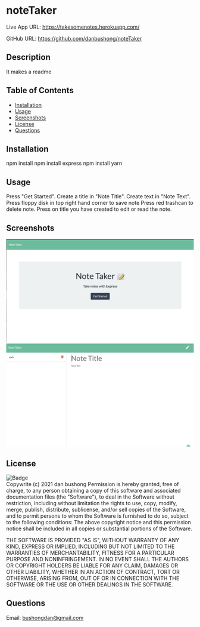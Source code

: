 # noteTaker

Live App URL: https://takesomenotes.herokuapp.com/

GitHub URL: https://github.com/danbushong/noteTaker

## Description
  It makes a readme 
  ## Table of Contents
  * [Installation](#Installation)
  * [Usage](#Usage)
  * [Screenshots](#Screenshots)
  * [License](#License)
  * [Questions](#Questions)
  ## Installation
  npm install
  npm install express
  npm install yarn
  ## Usage
  Press "Get Started".
  Create a title in "Note Title".
  Create text in "Note Text".
  Press floppy disk in top right hand corner to save note
  Press red trashcan to delete note.
  Press on title you have created to edit or read the note.

  ## Screenshots
  <img src="https://github.com/danbushong/noteTaker/blob/main/titleNoteTaker.jpg?raw=true">
  <img src="https://github.com/danbushong/noteTaker/blob/main/noteTaker.jpg?raw=true">
  

  
  ## License
  ![Badge](https://img.shields.io/badge/license-MIT-green)<br>
  Copywrite (c) 2021 dan bushong
  Permission is hereby granted, free of charge, to any person obtaining a copy of this software
  and associated documentation files (the "Software"), to deal in the Software without restriction, 
  including without limitation the rights to use, copy, modify, merge, publish, distribute,
  sublicense, and/or sell copies of the Software,
  and to permit persons to whom the Software is furnished to do so, subject to the following conditions:
  The above copyright notice and this permission notice shall be included in all copies or substantial portions of the Software.
  
  THE SOFTWARE IS PROVIDED "AS IS", WITHOUT WARRANTY OF ANY KIND, 
  EXPRESS OR IMPLIED, INCLUDING BUT NOT LIMITED TO THE WARRANTIES OF MERCHANTABILITY, 
  FITNESS FOR A PARTICULAR PURPOSE AND NONINFRINGEMENT. 
  IN NO EVENT SHALL THE AUTHORS OR COPYRIGHT HOLDERS BE LIABLE FOR ANY CLAIM, DAMAGES OR OTHER LIABILITY, 
  WHETHER IN AN ACTION OF CONTRACT, TORT OR OTHERWISE, ARISING FROM, 
  OUT OF OR IN CONNECTION WITH THE SOFTWARE OR THE USE OR OTHER DEALINGS IN THE SOFTWARE.
  ## Questions
  Email: bushongdan@gmail.com<br>
 
